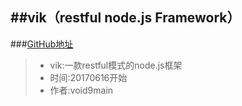 ##vik（restful node.js Framework）<br />
------
###[GitHub地址](https://github.com/void9main/vik)
> * vik:一款restful模式的node.js框架<br />
> * 时间:20170616开始<br />
> * 作者:void9main<br />